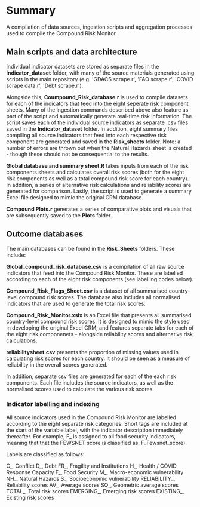 # Summary

A compilation of data sources, ingestion scripts and aggregation processes used to compile the Compound Risk Monitor.

## Main scripts and data architecture

Individual indicator datasets are stored as separate files in the **Indicator_dataset** folder, with many of the source materials generated using scripts in the main repository (e.g. 'GDACS scrape.r', 'FAO scrape.r', 'COVID scrape data.r', 'Debt scrape.r'). 

Alongside this, **Coumpound_Risk_database.r** is used to compile datasets for each of the indicators that feed into the eight seperate risk component sheets. Many of the ingestion commands described above also feature as part of the script and automatically generate real-time risk information. The script saves each of the individual source indicators as separate .csv files saved in the **Indicator_dataset** folder. In addition, eight summary files compiling all source indicators that feed into each respective risk component are generated and saved in the **Risk_sheets** folder. Note: a number of errors are thrown out when the Natural Hazards sheet is created - though these should not be consequential to the results.

**Global database and summary sheet.R** takes inputs from each of the risk components sheets and calculates overall risk scores (both for the eight risk components as well as a total compound risk score for each country). In addition, a series of alternative risk calculations and reliability scores are generated for comparison. Lastly, the script is used to generate a summary Excel file designed to mimic the original CRM database.

**Compound Plots.r** generates a series of comparative plots and visuals that are subsequently saved to the **Plots** folder.

## Outcome databases

The main databases can be found in the **Risk_Sheets** folders. These include:

**Global_compound_risk_database.csv** is a compilation of all raw source indicators that feed into the Compound Risk Monitor. These are labelled according to each of the eight risk components (see labelling codes below). 

**Compound_Risk_Flags_Sheet.csv** is a dataset of all summarised country-level compound risk scores. The database also includes all normalised indicators that are used to generate the total risk scores.

**Compound_Risk_Monitor.xslx** is an Excel file that presents all summarised country-level compound risk scores. It is designed to mimic the style used in developing the original Excel CRM, and features separate tabs for each of the eight risk componenets - alongside reliability scores and alternative risk calculations.

**reliabilitysheet.csv** presents the proportion of missing values used in calculating risk scores for each country. It should be seen as a measure of reliability in the overall scores generated.

In addition, separate csv files are generated for each of the each risk components. Each file includes the source indicators, as well as the normalised scores used to calculate the various risk scores.

### Indicator labelling and indexing

All source indicators used in the Compound Risk Monitor are labelled according to the eight separate risk categories. Short tags are included at the start of the variable label, with the indicator description immediately thereafter. For example, F_ is assigned to all food security indicators, meaning that that the FEWSNET score is classified as: F_Fewsnet_score). 

Labels are classified as follows:

C_, Conflict
D_, Debt
FR_, Fragility and Institutions
H_, Health / COVID Response Capacity 
F_, Food Security
M_, Macro-economic vulnerability
NH_, Natural Hazards
S_, Socioeconomic vulnerability
RELIABILITY_, Reliability scores
AV_, Average scores
SQ_, Geometric average scores
TOTAL_, Total risk scores
EMERGING_, Emerging risk scores
EXISTING_, Existing risk scores

